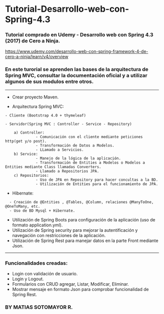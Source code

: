 # Tutorial-Desarrollo-web-con-Spring-4.3
### Tutorial comprado en Udemy - Desarrollo web con Spring 4.3 (2017) de Cero a Ninja.
https://www.udemy.com/desarrollo-web-con-spring-framework-4-de-cero-a-ninja/learn/v4/overview

### En este turorial se aprenden las bases de la arquitectura de Spring MVC, consultar la documentación oficial y a utilizar algunos de sus modulos entre otros.

  ******************************************************************************************************************************
- Crear proyecto Maven.

- Arquitectura Spring MVC:
```
- Cliente (Bootstrap 4.0 + thymeleaf)

- Servidor(Spring MVC : Controller - Service - Repository) 

    a) Controller: 
              - Comunicación con el cliente mediante peticiones http(get y/o post).
              - Transformación de Datos a Modelos.
              - LLamado a Servicios.
    b) Service:         
              - Manejo de la lógica de la aplicación.
              - Transformación de Entities a Modelos o Modelos a Entities mediante Class llamadas Converters.
              - Llamado a Repositorios JPA.
    c) Repositorios:
              - Uso de JPA en Repository para hacer concultas a la BD.
              - Utilización de Entities para el funcionamiento de JPA.
  ```        
  - Hibernate:
  ```
    - Creación de @Entities , @Tables, @Column, relaciones @ManyToOne, @OneToMany, etc.
    - Uso de BD Mysql + Hibernate.
  ```
  - Utilización de Spring Boots para configuración de la aplicación (uso de formato application.yml).
  - Utilización de Spring security para mejorar la autentificación y navegación con restricciones de la aplicación.
  - Utilización de Spring Rest para manejar datos en la parte Front mediante Json.
  ******************************************************************************************************************************
  
### Funcionalidades creadas:
  - Login con validación de usuario.
  - Login y Logout.
  - Formularios con CRUD agregar, Listar, Modificar, Eliminar.
  - Mostrar mensaje en formato Json para comprobar funcionalidad de Spring Rest.
              
### BY MATIAS SOTOMAYOR R.
